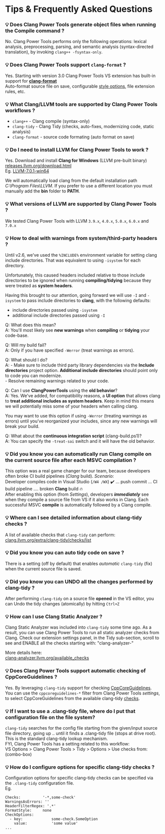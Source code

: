 # Tips & Frequently Asked Questions

### 💡 Does Clang Power Tools generate object files when running the Compile command ? 

No. Clang Power Tools performs only the following operations: lexical analysis, preprocessing, parsing, and semantic analysis (syntax-directed translation), by invoking `clang++ -fsyntax-only`.

### 💡 Does Clang Power Tools support `clang-format` ?

Yes. Starting with version 3.0 Clang Power Tools VS extension has built-in support for **[clang-format](https://clang.llvm.org/docs/ClangFormat.html)**  
Auto-format source file on save, configurable [style options](https://clang.llvm.org/docs/ClangFormatStyleOptions.html), file extension rules, etc.

### 💡 What Clang/LLVM tools are supported by Clang Power Tools workflows ?

 * `clang++`      - Clang compile (syntax-only)
 * `clang-tidy`   - Clang Tidy (checks, auto-fixes, modernizing code, static analysis)
 * `clang-format` - source code formating (auto format on save)

### 💡 Do I need to install LLVM for Clang Power Tools to work ?

Yes. 
Download and install **Clang for Windows** (LLVM pre-built binary)  
[releases.llvm.org/download.html](http://releases.llvm.org/download.html)  
Eg. [LLVM-7.0.1-win64](http://releases.llvm.org/7.0.1/LLVM-7.0.1-win64.exe)  

We will automatically load clang from the default installation path *C:\Program Files\LLVM*. If you prefer to use a different location you must manually add the **bin** folder to **PATH**.  

### 💡 What versions of LLVM are supported by Clang Power Tools ?

We tested Clang Power Tools with LLVM `3.9.x`, `4.0.x`, `5.0.x`, `6.0.x` and `7.0.x`

### 💡 How to deal with warnings from system/third-party headers ?

Until v2.6, we've used the `%INCLUDE%` environment variable for setting clang include directories.
That was equivalent to using `-isystem` for each directory. 

Unfortunately, this caused headers included relative to those include directories to be ignored 
when running **compiling/tidying** because they were treated as **system headers**. 
   
Having this brought to our attention, going forward we will use `-I` and `-isystem` to pass include 
directories to **clang**, with the following defaults:
   * include directories            passed using `-isystem`
   * additional include directories passed using `-I`
   
   Q: What does this mean?    
   A: You'll most likely see **new warnings** when **compiling** or **tidying** your code-base.
   
   Q: Will my build fail?       
   A: Only if you have specified `-Werror` (treat warnings as errors).
   
   Q: What should I do?     
   A: - Make sure to include third party library dependencies via the **Include directories** project option.
      **Additional include directories** should point only to code you can modernize.     
      - Resolve remaining warnings related to your code.
   
   Q: Can I use **ClangPowerTools** using the **old behavior**?     
   A: Yes. We've added, for compatibility reasons, a **UI option** that allows clang to **treat 
      additional includes as system headers**. Keep in mind this means we will potentially 
      miss some of your headers when calling clang.
     
   You may want to use this option if using `-Werror` (treating warnings as errors) until you've 
   reorganized your includes, since any new warnings will break your build.
     
   Q: What about the **continuous integration script** (clang-build.ps1)?     
   A: You can specify the `-treat-sai` switch and it will have the old behavior.

### 💡 Did you know you can automatically run Clang compile on the current source file after each MSVC compilation ?

This option was a real game changer for our team, because developers often broke CI build pipelines (_Clang_ build). 
_Scenario:_  
Developer compiles code in Visual Studio (`/W4 /WX`) ✔️ ... push commit ... CI build pipeline .... broken **Clang** build 🔥  
After enabling this option (from _Settings_), developers _**immediately**_ see when they compile a source file from VS if it also works in Clang. Each successful MSVC **compile** is automatically followed by a Clang compile. 

### 💡 Where can I see detailed information about clang-tidy checks ?

A list of available checks that `clang-tidy` can perform:  
[clang.llvm.org/extra/clang-tidy/checks/list](https://clang.llvm.org/extra/clang-tidy/checks/list.html)  

### 💡 Did you know you can auto tidy code on save ?

There is a setting (off by default) that enables _automatic_ `clang-tidy` (fix) when the current source file is saved.

### 💡 Did you know you can UNDO all the changes performed by clang-tidy ?

After performing `clang-tidy` on a source file **opened** in the VS editor, you can Undo the tidy changes (atomically) by hitting `Ctrl+Z`

### 💡 How can I use Clang Static Analyzer ?

Clang Static Analyzer was included into `clang-tidy` some time ago.
As a result, you can use Clang Power Tools to run all static analyzer checks from Clang.
Check our extension settings panel, in the Tidy sub-section, scroll to see and ENABLE all the checks starting with: "clang-analyzer-"

More details here:  
[clang-analyzer.llvm.org/available_checks](https://clang-analyzer.llvm.org/available_checks.html)

### 💡 Does Clang Power Tools support automatic checking of CppCoreGuidelines ?

Yes. By leveraging `clang-tidy` support for checking [CppCoreGuidelines](https://github.com/isocpp/CppCoreGuidelines/blob/master/CppCoreGuidelines.md).  
You can use the `cppcoreguidelines-*` filter from Clang Power Tools _settings_, to select CppCoreGuidelines from the available clang-tidy [checks](https://clang.llvm.org/extra/clang-tidy/checks/list.html).

### 💡 If I want to use a .clang-tidy file, where do I put that configuration file on the file system?

`clang-tidy` searches for the config file starting from the given/input source file directory, going up .. until it finds a .clang-tidy file (stops at drive root). This is the standard clang-tidy lookup mechanism.  
FYI, Clang Power Tools has a setting related to this workflow:  
VS Options > Clang Power Tools > Tidy > Options > Use checks from: (combo-box)

### 💡 How do I configure options for specific clang-tidy checks ?

Configuration options for specific clang-tidy checks can be specified via the `.clang-tidy` configuration file.  
Eg.  

    Checks:          '-*,some-check'  
    WarningsAsErrors: ''  
    HeaderFilterRegex: '.*'  
    FormatStyle:     none  
    CheckOptions:  
      - key:             some-check.SomeOption  
        value:           'some value'  
    ...
 

 
